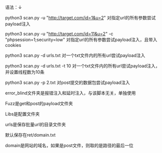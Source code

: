 语法：↓

python3 scan.py -u "http://target.com/id=1&u=2"     对指定url的所有参数尝试payload注入

python3 scan.py -u "http://target.com/id=11&u=2" -c "phpsession=1;security=low"   对指定url的所有参数尝试payload注入，且带入cookies

python3 scan.py -d urls.txt 对一个txt文件内的所有url尝试payload注入

python3 scan.py -d urls.txt -t 10    对一个txt文件内的所有url尝试payload注入，并设置线程数为10条

python3 scan.py -p 2.txt            对post提交的数据包尝试payload注入

error_blind文件夹是报错注入和延时注入，与该脚本无关，单独使用

Fuzz是get和post的payload文件夹

Libs是配置文件夹

urls是保存批量url的目录文件夹

默认保存在ret/domain.txt   

domain是网站的域名，如果是post文件，则取的是路径的最后一位